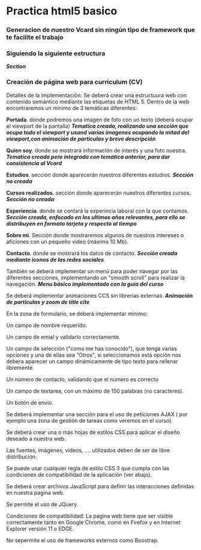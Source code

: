 # Practica html5 basico

### Generacion de nuestro Vcard sin ningún tipo de framework que te facilite el trabajo

### **Siguiendo la siguiente estructura**

***Section***

### Creación	de	página	web	para	currículum	(CV)
Detalles de la implementación:
    Se deberá crear una estructuura web con contenido semántico mediante las etiquetas de HTML 5.
    Dentro de la web encontraremos un mínimo de 3 temáticas diferentes:

**Portada**. donde podremos una imagen de foto con un texto (deberá ocupar el viewport de la pantalla) ***Tematica creada, realizando una sección que ocupa todo el viewport y usand varias imagenes ocupando la mitad del viewport,con animación de particulas y breve descripción***

**Quien soy**. donde se mostrará información de interés y una foto nuestra. ***Tematica creada pero integrada con tematica anterior, para dar consistencia al Vcard***

**Estudios**. sección donde aparecerán nuestros diferentes estudios. ***Sección no creada***

**Cursos realizados**. sección donde aparecerán nuestros diferentes cursos. ***Sección no creada***

**Experiencia**. donde se contará la experincia laboral con la que contamos. ***Sección creada, enfocado en los ultimos años relevantes, para ello se distribuyen en formato tarjeta y respecto al tiempo***

**Sobre mi**. Sección donde mostraremos algunos de nuestros intereses o aficiones con un pequeño video (máximo 10 Mb).

**Contacto**. donde se mostrará los datos de contacto. ***Sección creada mediante iconos de las redes sociales***

También se deberá implementar un menú para poder navegar por las diferentes secciones, implementando un "smooth scroll" para realizar la navegación. ***Menu básico implementado con la guia del curso***

Se deberá implementar animaciones CCS sin librerias externas. ***Animación de particulas y zoom de title cite***

En la zona de formulario, se deberá implementar mínimo:

Un campo de nombre requerido.

Un campo de emial y validarlo correctamente.

Un campo de selección ("como me has conocido"), que tenga varias opciones y una de ellas sea "Otros", si seleccionamos está opción nos debera aparecer un campo dinámicamente de tipo texto para rellenar libremente.

Un número de contacto, validando que el número es correcto

Un campo de textarea, con un máximo de 150 palabras (no caracteres).

Un botón de envio.

Se deberá implementar una sección para el uso de peticiones AJAX ( por ejemplo una zona de gestión de tareas como veremos en el curso).

Se deberá crear una o más hojas de estilos CSS para aplicar el diseño deseado a nuestra web.

Las fuentes, imágenes, videos, .... utilizados deben de ser de libre distribución.

Se puede usar cualquier regla de estilo CSS 3 que cumpla con las condiciones de compatibilidad de la aplicación (ver abajo).

Se deberá crear archivos JavaScript para definir las interacciones definidas en nuestra pagina web.

Se permite el uso de JQuery.

Condiciones de compatibilidad:
La pagina web tiene que ser visible correctamente tanto en Google Chrome, como en Firefox y en Internet Explorer versión 11 o EDGE.

No sepermite el uso de frameworks externos como Boostrap.